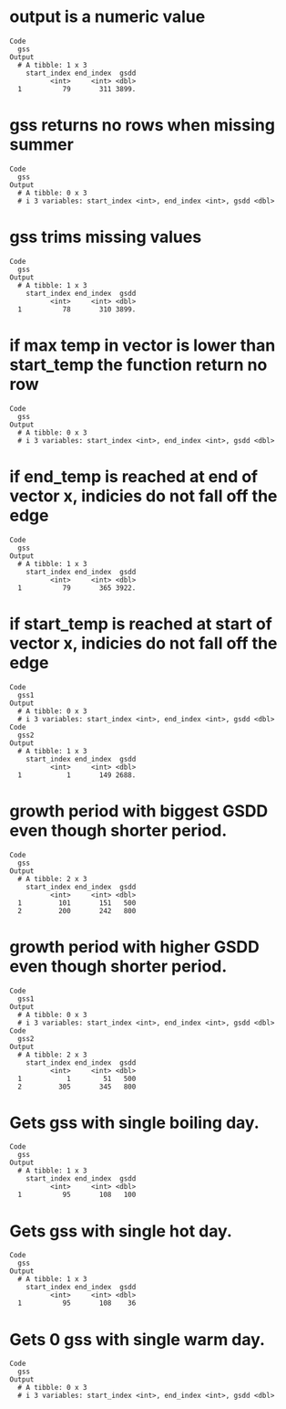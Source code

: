 # output is a numeric value

    Code
      gss
    Output
      # A tibble: 1 x 3
        start_index end_index  gsdd
              <int>     <int> <dbl>
      1          79       311 3899.

# gss returns no rows when missing summer

    Code
      gss
    Output
      # A tibble: 0 x 3
      # i 3 variables: start_index <int>, end_index <int>, gsdd <dbl>

# gss trims missing values

    Code
      gss
    Output
      # A tibble: 1 x 3
        start_index end_index  gsdd
              <int>     <int> <dbl>
      1          78       310 3899.

# if max temp in vector is lower than start_temp the function return no row

    Code
      gss
    Output
      # A tibble: 0 x 3
      # i 3 variables: start_index <int>, end_index <int>, gsdd <dbl>

# if end_temp is reached at end of vector x, indicies do not fall off the edge

    Code
      gss
    Output
      # A tibble: 1 x 3
        start_index end_index  gsdd
              <int>     <int> <dbl>
      1          79       365 3922.

# if start_temp is reached at start of vector x, indicies do not fall off the edge

    Code
      gss1
    Output
      # A tibble: 0 x 3
      # i 3 variables: start_index <int>, end_index <int>, gsdd <dbl>
    Code
      gss2
    Output
      # A tibble: 1 x 3
        start_index end_index  gsdd
              <int>     <int> <dbl>
      1           1       149 2688.

# growth period with biggest GSDD even though shorter period.

    Code
      gss
    Output
      # A tibble: 2 x 3
        start_index end_index  gsdd
              <int>     <int> <dbl>
      1         101       151   500
      2         200       242   800

# growth period with higher GSDD even though shorter period.

    Code
      gss1
    Output
      # A tibble: 0 x 3
      # i 3 variables: start_index <int>, end_index <int>, gsdd <dbl>
    Code
      gss2
    Output
      # A tibble: 2 x 3
        start_index end_index  gsdd
              <int>     <int> <dbl>
      1           1        51   500
      2         305       345   800

# Gets gss with single boiling day.

    Code
      gss
    Output
      # A tibble: 1 x 3
        start_index end_index  gsdd
              <int>     <int> <dbl>
      1          95       108   100

# Gets gss with single hot day.

    Code
      gss
    Output
      # A tibble: 1 x 3
        start_index end_index  gsdd
              <int>     <int> <dbl>
      1          95       108    36

# Gets 0 gss with single warm day.

    Code
      gss
    Output
      # A tibble: 0 x 3
      # i 3 variables: start_index <int>, end_index <int>, gsdd <dbl>

